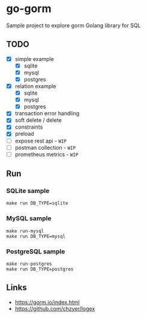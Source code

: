 
# go-gorm

Sample project to explore gorm Golang library for SQL

## TODO

- [x] simple example
    - [x] sqlite
    - [x] mysql
    - [x] postgres
- [x] relation example
    - [x] sqlite
    - [x] mysql
    - [x] postgres
- [x] transaction error handling
- [x] soft delete / delete
- [x] constraints
- [x] preload
- [ ] expose rest api - `WIP`
- [ ] postman collection - `WIP`
- [ ] prometheus metrics - `WIP`

## Run

### SQLite sample

```shell script
make run DB_TYPE=sqlite
```

### MySQL sample

```shell script
make run-mysql
make run DB_TYPE=mysql
```

### PostgreSQL sample

```shell script
make run-postgres
make run DB_TYPE=postgres
```

## Links

- https://gorm.io/index.html
- https://github.com/chzyer/logex
